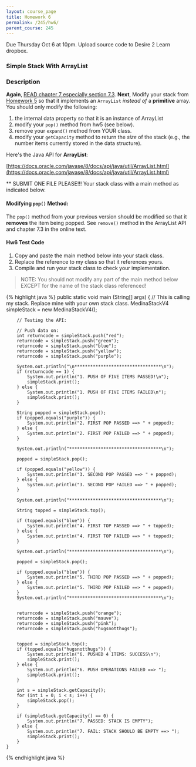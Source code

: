 ```yaml
---
layout: course_page
title: Homework 6
permalink: /245/hw6/
parent_course: 245
---
```


Due Thursday Oct 6 at 10pm. Upload source code to Desire 2 Learn dropbox.

### Simple Stack With ArrayList


### Description

**Again**, [READ chapter 7 especially section 7.3](http://math.hws.edu/javanotes/c7/index.html). **Next**, Modify your stack from [Homework 5](/245/hw5) so that it implements an ```ArrayList``` _instead of_ a **primitive** array. You should only modify the following:

1. the internal data property so that it is an instance of ArrayList
2. modify your ```pop()``` method from hw5 (see below).
3. remove your ```expand()``` method from YOUR class.
4. modify your ```getCapacity``` method to return the *size* of the stack (e.g., the number items currently stored in the data structure).

Here's the Java API for **ArrayList**:

[https://docs.oracle.com/javase/8/docs/api/java/util/ArrayList.html](https://docs.oracle.com/javase/8/docs/api/java/util/ArrayList.html)


** SUBMIT ONE FILE PLEASE!!! Your stack class with a main method as indicated below.

#### Modifying ```pop()``` Method:

The ```pop()``` method from your previous version should be modified so that it **removes** the item being popped. See ```remove()``` method in the ArrayList API and chapter 7.3 in the online text.


#### Hw6 Test Code

1. Copy and paste the main method below into your stack class.
2. Replace the reference to my class so that it references yours.
3. Compile and run your stack class to check your implementation.

> NOTE:  You should not modify any part of the main method below EXCEPT for the name of the stack class referenced!

{% highlight java %}
	public static void main (String[] args) {
		// This is calling my stack. Replace mine with your own stack class.
		MedinaStackV4 simpleStack = new MedinaStackV4();

		// Testing the API:

		// Push data on:
		int returncode = simpleStack.push("red");
		returncode = simpleStack.push("green");
		returncode = simpleStack.push("blue");
		returncode = simpleStack.push("yellow");
		returncode = simpleStack.push("purple");
		
		System.out.println("\n*********************************\n");
		if (returncode == 1) {
			System.out.println("1. PUSH OF FIVE ITEMS PASSED!\n");
			simpleStack.print();
		} else {
			System.out.println("1. PUSH OF FIVE ITEMS FAILED\n");
			simpleStack.print();
		}

		String popped = simpleStack.pop();
		if (popped.equals("purple")) {
			System.out.println("2. FIRST POP PASSED ==> " + popped);
		} else {
			System.out.println("2. FIRST POP FAILED ==> " + popped);
		}

		System.out.println("***********************************\n");

		popped = simpleStack.pop();
		
		if (popped.equals("yellow")) {
			System.out.println("3. SECOND POP PASSED ==> " + popped);
		} else {
			System.out.println("3. SECOND POP FAILED ==> " + popped);
		}

		System.out.println("***********************************\n");
		
		String topped = simpleStack.top();

		if (topped.equals("blue")) {
			System.out.println("4. FIRST TOP PASSED ==> " + topped);
		} else {
			System.out.println("4. FIRST TOP FAILED ==> " + topped);
		}

		System.out.println("***********************************\n");

		popped = simpleStack.pop();

		if (popped.equals("blue")) {
			System.out.println("5. THIRD POP PASSED ==> " + popped);
		} else {
			System.out.println("5. THIRD POP FAILED ==> " + popped);
		}
		System.out.println("***********************************\n");


		returncode = simpleStack.push("orange");
		returncode = simpleStack.push("mauve");
		returncode = simpleStack.push("pink");
		returncode = simpleStack.push("hugsnotthugs");

		
		topped = simpleStack.top();
		if (topped.equals("hugsnotthugs")) {
			System.out.println("6. PUSHED 4 ITEMS: SUCCESS\n");
			simpleStack.print();
		} else {
			System.out.println("6. PUSH OPERATIONS FAILED ==> ");
			simpleStack.print();
		}

		int s = simpleStack.getCapacity();
		for (int i = 0; i < s; i++) {
			simpleStack.pop();
		}

		if (simpleStack.getCapacity() == 0) {
			System.out.println("7. PASSED: STACK IS EMPTY");
		} else {
			System.out.println("7. FAIL: STACK SHOULD BE EMPTY ==> ");
			simpleStack.print();
		}
	}
{% endhighlight java %}









